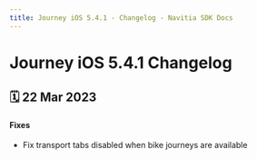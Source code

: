 ```yaml
---
title: Journey iOS 5.4.1 - Changelog - Navitia SDK Docs
---
```


# Journey iOS 5.4.1 Changelog

<h2>🗓 22 Mar 2023</h2>

#### Fixes
- Fix transport tabs disabled when bike journeys are available
